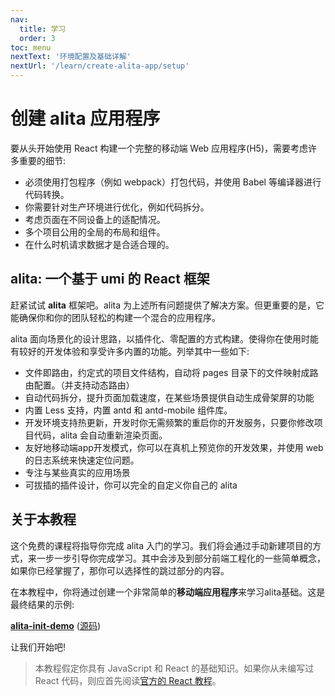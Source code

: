 ```yaml
---
nav:
  title: 学习
  order: 3
toc: menu
nextText: '环境配置及基础详解'
nextUrl: '/learn/create-alita-app/setup'
---
```


# 创建 alita 应用程序

要从头开始使用 React 构建一个完整的移动端 Web 应用程序(H5)，需要考虑许多重要的细节:

- 必须使用打包程序（例如 webpack）打包代码，并使用 Babel 等编译器进行代码转换。
- 你需要针对生产环境进行优化，例如代码拆分。
- 考虑页面在不同设备上的适配情况。
- 多个项目公用的全局的布局和组件。
- 在什么时机请求数据才是合适合理的。

## alita: 一个基于 umi 的 React 框架

赶紧试试 **alita** 框架吧。alita 为上述所有问题提供了解决方案。但更重要的是，它能确保你和你的团队轻松的构建一个混合的应用程序。

alita 面向场景化的设计思路，以插件化、零配置的方式构建。使得你在使用时能有较好的开发体验和享受许多内置的功能。列举其中一些如下:

- 文件即路由，约定式的项目文件结构，自动将 pages 目录下的文件映射成路由配置。（并支持动态路由）
- 自动代码拆分，提升页面加载速度，在某些场景提供自动生成骨架屏的功能
- 内置 Less 支持，内置 antd 和 antd-mobile 组件库。
- 开发环境支持热更新，开发时你无需频繁的重启你的开发服务，只要你修改项目代码，alita 会自动重新渲染页面。
- 友好地移动端app开发模式，你可以在真机上预览你的开发效果，并使用 web 的日志系统来快速定位问题。
- 专注与某些真实的应用场景
- 可拔插的插件设计，你可以完全的自定义你自己的 alita

## 关于本教程

这个免费的课程将指导你完成 alita 入门的学习。我们将会通过手动新建项目的方式，来一步一步引导你完成学习。其中会涉及到部分前端工程化的一些简单概念，如果你已经掌握了，那你可以选择性的跳过部分的内容。

在本教程中，你将通过创建一个非常简单的**移动端应用程序**来学习alita基础。这是最终结果的示例:

**[alita-init-demo](https://alitajs.com/demos/alita-init-demo/index.html#/)** ([源码](https://github.com/alitajs/next-alita-app))

让我们开始吧!

> 本教程假定你具有 JavaScript 和 React 的基础知识。如果你从未编写过 React 代码，则应首先阅读[官方的 React 教程](https://reactjs.org/tutorial/tutorial.html)。
>
